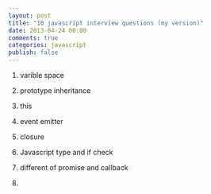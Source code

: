 ```yaml
---
layout: post
title: "10 javascript interview questions (my version)"
date: 2013-04-24 00:00
comments: true
categories: javascript
publish: false
---
```


1. varible space

2. prototype inheritance

3. this

4. event emitter

5. closure

6. Javascript type and if check

7. different of promise and callback

8. 
